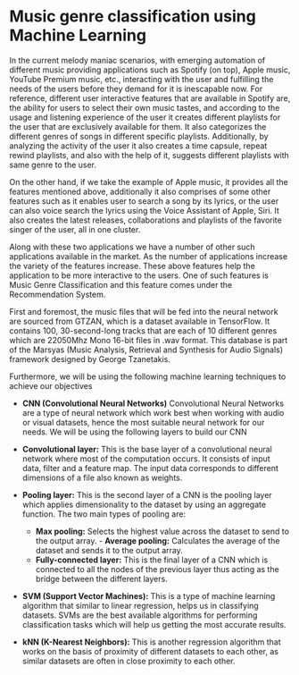# Music genre classification using Machine Learning 
In the current melody maniac scenarios, with emerging automation of different music providing applications such as Spotify (on top), Apple music, YouTube Premium music, etc., interacting with the user and fulfilling the needs of the users before they demand for it is inescapable now. For reference, different user interactive features that are available in Spotify are, the ability for users to select their own music tastes, and according to the usage and listening experience of the user it creates different playlists for the user that are exclusively available for them. It also categorizes the different genres of songs in different specific playlists. Additionally, by analyzing the activity of the user it also creates a time capsule, repeat rewind playlists, and also with the help of it, suggests different playlists with same genre to the user. 

On the other hand, if we take the example of Apple music, it provides all the features mentioned above, additionally it also comprises of some other features such as it enables user to search a song by its lyrics, or the user can also voice search the lyrics using the Voice Assistant of Apple, Siri. It also creates the latest releases, collaborations and playlists of the favorite singer of the user, all in one cluster.

Along with these two applications we have a number of other such applications available in the market. As the number of applications increase the variety of the features increase. These above features help the application to be more interactive to the users. One of such features is Music Genre Classification and this feature comes under the Recommendation System.

First and foremost, the music files that will be fed into the neural network are sourced from GTZAN, which is a dataset available in TensorFlow. It contains 100, 30-second-long tracks that are each of 10 different genres which are 22050Mhz Mono 16-bit files in .wav format. This database is part of the Marsyas (Music Analysis, Retrieval and Synthesis for Audio Signals) framework designed by George Tzanetakis.

Furthermore, we will be using the following machine learning techniques to achieve our objectives
- **CNN (Convolutional Neural Networks)**
Convolutional Neural Networks are a type of neural network which work best when working with audio or visual datasets, hence the most suitable neural 		network for our needs. We will be using the following layers to build our CNN
- **Convolutional layer:** This is the base layer of a convolutional neural network where most of the computation occurs. It consists of input data, 		filter and a feature map. The input data corresponds to different dimensions of a file also known as weights.
- **Pooling layer:** This is the second layer of a CNN is the pooling layer which applies dimensionality to the dataset by using an aggregate function. The 		two main types of pooling are:
	- **Max pooling:** Selects the highest value across the dataset to send to the output array.
             - **Average pooling:** Calculates the average of the dataset and sends it to the output array.
	- **Fully-connected layer:** This is the final layer of a CNN which is connected to all the nodes of the previous layer thus acting as the bridge between 		the different layers.
	
- **SVM (Support Vector Machines):** This is a type of machine learning algorithm that similar to linear regression, helps us in classifying datasets. SVMs 	are the best available algorithms for performing classification tasks which will help us getting the most accurate results.
- **kNN (K-Nearest Neighbors):** This is another regression algorithm that works on the basis of proximity of different datasets to each other, as similar 		datasets are often in close proximity to each other.
